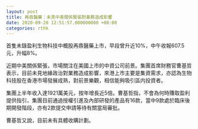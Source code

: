 ```yaml
---
layout: post
title: 再鼎醫藥：未見中美關係緊張對業務造成影響
date: 2020-09-28 12:51:57.000000000 +08:00
categories: rthk
---
```


首隻未錄盈利生物科技中概股再鼎醫藥上市，早段曾升近10%，中午收報607.5元，升幅8%。

近期中美關係緊張，市場關注在美國上市的中資公司前景。集團首席財務官曹基哲表示，目前未見地緣政治對業務造成影響，來港上市主要是集資需求，亦認為生物科技股在香港市場發展成熟，對前景樂觀，相信能夠吸引區内投資者。

集團上半年收入達1921萬美元，按年增長近5倍。曹基哲指，不會為何時賺取盈利提供指引，集團目前通過授權引進及內部研發的產品有16款，當中9款處於臨床後期開發階段，亦有2款提交申請等待有關當局審批。

曹基哲又說，目前未有具體收購計劃。
